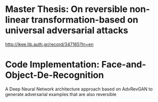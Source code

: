 # Master Thesis: On reversible non-linear transformation-based on universal adversarial attacks
http://ikee.lib.auth.gr/record/347165?ln=en

# Code Implementation: Face-and-Object-De-Recognition
A Deep Neural Network architecture approach based on AdvRevGAN to generate adversarial examples that are also reversible
